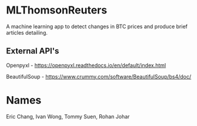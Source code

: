 # MLThomsonReuters
A machine learning app to detect changes in BTC prices and produce brief articles detailing.

## External API's
Openpyxl - https://openpyxl.readthedocs.io/en/default/index.html

BeautifulSoup - https://www.crummy.com/software/BeautifulSoup/bs4/doc/

# Names
Eric Chang, Ivan Wong, Tommy Suen, Rohan Johar

